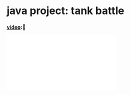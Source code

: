 # java project: tank battle

**[video](https://www.bilibili.com/video/BV1jY4y177Vd?share_source=copy_web):**👀

<iframe src="//player.bilibili.com/player.html?aid=643349419&bvid=BV1jY4y177Vd&cid=770291095&page=1" scrolling="no" border="0" frameborder="no" framespacing="0" allowfullscreen="true"> </iframe>

